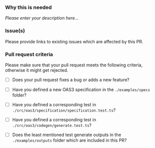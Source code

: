 ### Why this is needed
_Please enter your description here..._

### Issue(s)
Please provide links to existing issues which are affected by this PR.

### Pull request criteria
Please make sure that your pull request meets the following criteria, otherwise it might get rejected.

- [ ] Does your pull request fixes a bug or adds a new feature?
- [ ] Have you defined a new OAS3 specification in the `./examples/specs` folder?
- [ ] Have you defined a corresponding test in `./src/oas3/specification/specification.test.ts`?
- [ ] Have you defined a corresponding test in `./src/oas3/codegen/generate.test.ts`?
- [ ] Does the least mentioned test generate outputs in the `./examples/outputs` folder which are included in this PR?

